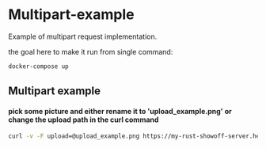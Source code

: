 # Multipart-example
Example of multipart request implementation.

the goal here to make it run from single command:

```bash
docker-compose up
```

## Multipart example
#### pick some picture and either rename it to 'upload_example.png' or change the upload path in the curl command
```bash
curl -v -F upload=@upload_example.png https://my-rust-showoff-server.herokuapp.com/multipart_image
```
